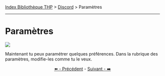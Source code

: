 [Index Bibliothèque THP](https://github.com/TheHackingProject/bibliotheque-THP/wiki) > [Discord](https://github.com/TheHackingProject/bibliotheque-THP/blob/master/sommaires/tuto_discord.md) > Paramètres

___

# Paramètres

![](https://i.imgur.com/hl6iwvm.png)

Maintenant tu peux paramétrer quelques préférences. Dans la rubrique des paramètres, modifie-les comme tu le veux.


<div align="center">

[⬅️ - Précédent](https://github.com/TheHackingProject/bibliotheque-THP/blob/master/tuto_discord/photo_de_profil.md) - [Suivant - ➡️](https://github.com/TheHackingProject/bibliotheque-THP/blob/master/tuto_discord/discord.md)

</div>